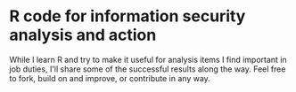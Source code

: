 # R code for information security analysis and action

While I learn R and try to make it useful for analysis items I find important in job duties, I'll share some of the successful results along the way. Feel free to fork, build on and improve, or contribute in any way. 
